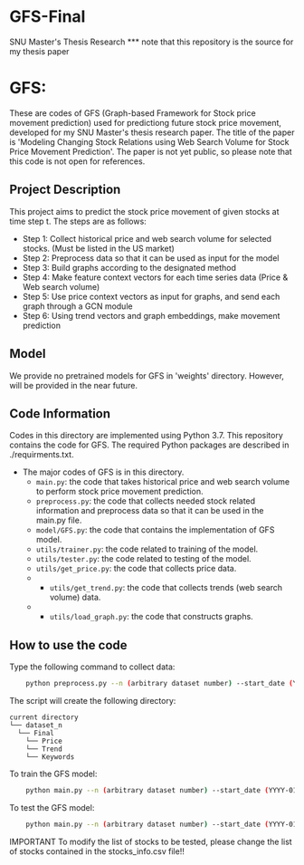 # GFS-Final
SNU Master's Thesis Research
*** note that this repository is the source for my thesis paper

# GFS: 
These are codes of GFS (Graph-based Framework for Stock price movement prediction) used for predictiong future stock price movement, developed for my SNU Master's thesis research paper.
The title of the paper is 'Modeling Changing Stock Relations using Web Search Volume for Stock Price Movement Prediction'.
The paper is not yet public, so please note that this code is not open for references.

## Project Description
This project aims to predict the stock price movement of given stocks at time step t. The steps are as follows:
* Step 1: Collect historical price and web search volume for selected stocks. (Must be listed in the US market)
* Step 2: Preprocess data so that it can be used as input for the model
* Step 3: Build graphs according to the designated method
* Step 4: Make feature context vectors for each time series data (Price & Web search volume)
* Step 5: Use price context vectors as input for graphs, and send each graph through a GCN module
* Step 6: Using trend vectors and graph embeddings, make movement prediction


## Model
We provide no pretrained models for GFS in 'weights' directory. However, will be provided in the near future.

## Code Information
Codes in this directory are implemented using Python 3.7.
This repository contains the code for GFS. 
The required Python packages are described in ./requirments.txt.

* The major codes of GFS is in this directory.
    * `main.py`: the code that takes historical price and web search volume to perform stock price movement prediction.
    * `preprocess.py`: the code that collects needed stock related information and preprocess data so that it can be used in the main.py file.
    * `model/GFS.py`: the code that contains the implementation of GFS model.
    * `utils/trainer.py`: the code related to training of the model.
    * `utils/tester.py`: the code related to testing of the model.
    * `utils/get_price.py`: the code that collects price data.
    * * `utils/get_trend.py`: the code that collects trends (web search volume) data.
    * * `utils/load_graph.py`: the code that constructs graphs.

## How to use the code 

Type the following command to collect data:

```bash
    python preprocess.py --n (arbitrary dataset number) --start_date (YYYY-01-01) --mid_date (YYYY-07-01) -end_date (YYYY-12-31)
```

The script will create the following directory:
```
current directory
└── dataset_n
  └── Final
    └── Price
    └── Trend
    └── Keywords
```

To train the GFS model:

```bash
    python main.py --n (arbitrary dataset number) --start_date (YYYY-01-01) --mid_date (YYYY-07-01) --end_date (YYYY-12-31) --mode train --gpu (GPUs)
```

To test the GFS model:
```bash
    python main.py --n (arbitrary dataset number) --start_date (YYYY-01-01) --mid_date (YYYY-07-01) --end_date (YYYY-12-31) --mode test --gpu (GPUs) --best_model (best_model path)
```

IMPORTANT
To modify the list of stocks to be tested, please change the list of stocks contained in the stocks_info.csv file!!


